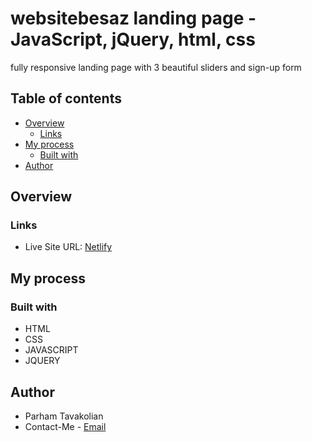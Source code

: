 # websitebesaz landing page - JavaScript, jQuery, html, css
fully responsive landing page with 3 beautiful sliders and sign-up form

## Table of contents

- [Overview](#overview)
  - [Links](#links)
- [My process](#my-process)
  - [Built with](#built-with)
- [Author](#author)

## Overview

### Links

- Live Site URL: [Netlify](https://websitebesaz.netlify.app/)

## My process

### Built with

- HTML
- CSS
- JAVASCRIPT
- JQUERY

## Author

- Parham Tavakolian
- Contact-Me - [Email](tavakolianparham@gmail.com)

